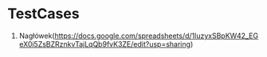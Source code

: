 # TestCases

1. Nagłówek(https://docs.google.com/spreadsheets/d/1luzyxSBpKW42_EGeX0i5ZsBZRznkvTajLqQb9fvK3ZE/edit?usp=sharing)
